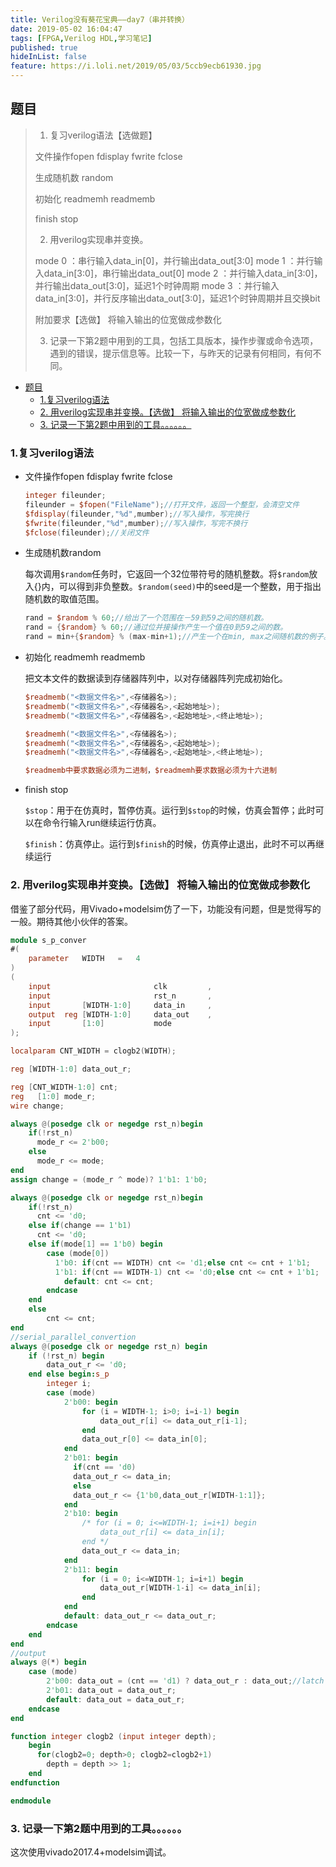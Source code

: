 ```yaml
---
title: Verilog没有葵花宝典——day7（串并转换）
date: 2019-05-02 16:04:47
tags: [FPGA,Verilog HDL,学习笔记]
published: true
hideInList: false
feature: https://i.loli.net/2019/05/03/5ccb9ecb61930.jpg
---
```

## 题目

> 1. 复习verilog语法【选做题】
>
> 文件操作fopen fdisplay fwrite fclose
>
> 生成随机数 random
>
> 初始化 readmemh readmemb
>
> finish stop
>
> 2. 用verilog实现串并变换。
>
> mode 0 ：串行输入data_in[0]，并行输出data_out[3:0]
> mode 1 ：并行输入data_in[3:0]，串行输出data_out[0]
> mode 2 ：并行输入data_in[3:0]，并行输出data_out[3:0]，延迟1个时钟周期
> mode 3 ：并行输入data_in[3:0]，并行反序输出data_out[3:0]，延迟1个时钟周期并且交换bit
>
> 附加要求【选做】
> 将输入输出的位宽做成参数化
>
> 3. 记录一下第2题中用到的工具，包括工具版本，操作步骤或命令选项，遇到的错误，提示信息等。比较一下，与昨天的记录有何相同，有何不同。

<!-- more --> 

- [题目](#题目)
	- [1.复习verilog语法](#1复习verilog语法)
	- [2. 用verilog实现串并变换。【选做】 将输入输出的位宽做成参数化](#2-用verilog实现串并变换选做-将输入输出的位宽做成参数化)
	- [3. 记录一下第2题中用到的工具。。。。。。](#3-记录一下第2题中用到的工具)

### 1.复习verilog语法

- 文件操作fopen fdisplay fwrite fclose

	```verilog
	integer fileunder;
	fileunder = $fopen("FileName");//打开文件，返回一个整型，会清空文件
	$fdisplay(fileunder,"%d",mumber);//写入操作，写完换行
	$fwrite(fileunder,"%d",mumber);//写入操作，写完不换行
	$fclose(fileunder);//关闭文件
	```

- 生成随机数random

	每次调用`$random`任务时，它返回一个32位带符号的随机整数。将`$random`放入{}内，可以得到非负整数。`$random(seed)`中的seed是一个整数，用于指出随机数的取值范围。

	```verilog
	rand = $random % 60;//给出了一个范围在－59到59之间的随机数。
	rand = {$random} % 60;//通过位并接操作产生一个值在0到59之间的数。
	rand = min+{$random} % (max-min+1);//产生一个在min, max之间随机数的例子。
	```

- 初始化 readmemh readmemb

	把文本文件的数据读到存储器阵列中，以对存储器阵列完成初始化。

	```verilog
	$readmemb("<数据文件名>",<存储器名>);
	$readmemb("<数据文件名>",<存储器名>,<起始地址>);
	$readmemb("<数据文件名>",<存储器名>,<起始地址>,<终止地址>);
	
	$readmemh("<数据文件名>",<存储器名>);
	$readmemh("<数据文件名>",<存储器名>,<起始地址>);
	$readmemh("<数据文件名>",<存储器名>,<起始地址>,<终止地址>);
	
	$readmemb中要求数据必须为二进制，$readmemh要求数据必须为十六进制
	```

- finish stop

	`$stop`：用于在仿真时，暂停仿真。运行到`$stop`的时候，仿真会暂停；此时可以在命令行输入run继续运行仿真。

	`$finish`：仿真停止。运行到`$finish`的时候，仿真停止退出，此时不可以再继续运行

### 2. 用verilog实现串并变换。【选做】 将输入输出的位宽做成参数化

借鉴了部分代码，用Vivado+modelsim仿了一下，功能没有问题，但是觉得写的一般。期待其他小伙伴的答案。

```verilog
module s_p_conver
#(
	parameter	WIDTH	=	4
)
(
	input						clk			,
	input						rst_n		,
	input		[WIDTH-1:0]		data_in		,
	output	reg	[WIDTH-1:0]		data_out	,
	input		[1:0]			mode		
);

localparam CNT_WIDTH = clogb2(WIDTH);

reg	[WIDTH-1:0]	data_out_r;

reg	[CNT_WIDTH-1:0]	cnt;
reg   [1:0] mode_r;
wire change;

always @(posedge clk or negedge rst_n)begin
    if(!rst_n)
      mode_r <= 2'b00;
    else 
      mode_r <= mode;
end
assign change = (mode_r ^ mode)? 1'b1: 1'b0;

always @(posedge clk or negedge rst_n)begin
    if(!rst_n)
      cnt <= 'd0;
    else if(change == 1'b1)
      cnt <= 'd0;
    else if(mode[1] == 1'b0) begin
		case (mode[0])
          1'b0: if(cnt == WIDTH) cnt <= 'd1;else cnt <= cnt + 1'b1;
          1'b1: if(cnt == WIDTH-1) cnt <= 'd0;else cnt <= cnt + 1'b1;
			default: cnt <= cnt;
		endcase
	end
	else
		cnt <= cnt;
end
//serial_parallel_convertion
always @(posedge clk or negedge rst_n) begin
	if (!rst_n) begin
		data_out_r <= 'd0;
	end else begin:s_p
		integer i;
		case (mode)
			2'b00: begin
				for (i = WIDTH-1; i>0; i=i-1) begin
					data_out_r[i] <= data_out_r[i-1];
				end
				data_out_r[0] <= data_in[0];
			end
			2'b01: begin
              if(cnt == 'd0)
              data_out_r <= data_in;
              else
              data_out_r <= {1'b0,data_out_r[WIDTH-1:1]};
			end
			2'b10: begin
				/* for (i = 0; i<=WIDTH-1; i=i+1) begin
					data_out_r[i] <= data_in[i];
				end */
				data_out_r <= data_in;
			end
			2'b11: begin
				for (i = 0; i<=WIDTH-1; i=i+1) begin
					data_out_r[WIDTH-1-i] <= data_in[i];
				end
			end
			default: data_out_r <= data_out_r;
		endcase
	end
end
//output
always @(*) begin
	case (mode)
        2'b00: data_out = (cnt == 'd1) ? data_out_r : data_out;//latch
		2'b01: data_out = data_out_r;
		default: data_out = data_out_r;
	endcase
end

function integer clogb2 (input integer depth);
	begin
      for(clogb2=0; depth>0; clogb2=clogb2+1)
		depth = depth >> 1;
	end
endfunction

endmodule
```

### 3. 记录一下第2题中用到的工具。。。。。。

这次使用vivado2017.4+modelsim调试。